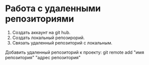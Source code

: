 # Работа с удаленными репозиториями
1. Создать аккаунт на git hub.
2. Создать локальный репозирорий.
3. Связать удаленный репозиторий с локальным.

Добавить удаленный репозиторий к проекту:
git remote add "имя репозитория" "адрес репозитория"
